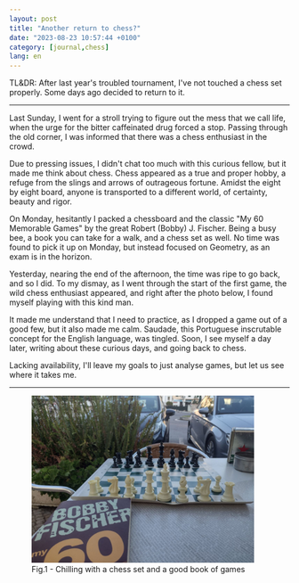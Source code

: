 ```yaml
---
layout: post
title: "Another return to chess?"
date: "2023-08-23 10:57:44 +0100"
category: [journal,chess]
lang: en
---
```


TL&DR: After last year's troubled tournament, I've not touched a chess set
properly. Some days ago decided to return to it.

---

Last Sunday, I went for a stroll trying to figure out the mess that we
call life, when the urge for the bitter caffeinated drug forced a stop. Passing
through the old corner, I was informed that there was a chess enthusiast in
the crowd.

Due to pressing issues, I didn't chat too much with this curious fellow, but
it made me think about chess. Chess appeared as a true and proper hobby, a
refuge from the slings and arrows of outrageous fortune. Amidst the eight by
eight board, anyone is transported to a different world, of certainty, beauty
and rigor.

On Monday, hesitantly I packed a chessboard and the classic "My 60
Memorable Games" by the great Robert (Bobby) J. Fischer. Being a busy bee, a
book you can take for a walk, and a chess set as well. No time was found to
pick it up on Monday, but instead focused on Geometry, as an exam is in the
horizon.

Yesterday, nearing the end of the afternoon, the time was ripe to go back, and
so I did. To my dismay, as I went through the start of the first game, the
wild chess enthusiast appeared, and right after the photo below, I found
myself playing with this kind man.

It made me understand that I need to practice, as I dropped a game out of a
good few, but it also made me calm. Saudade, this Portuguese inscrutable
concept for the English language, was tingled. Soon, I see myself a day later,
writing about these curious days, and going back to chess.

Lacking availability, I'll leave my goals to just analyse games, but let us
see where it takes me.

---

<figure>
<img src="/images/photo_2023-08-23.jpg" alt="Chilling with a chess set" width="400" />
<figcaption> Fig.1 - Chilling with a chess set and a good book of games</figcaption>
</figure>
